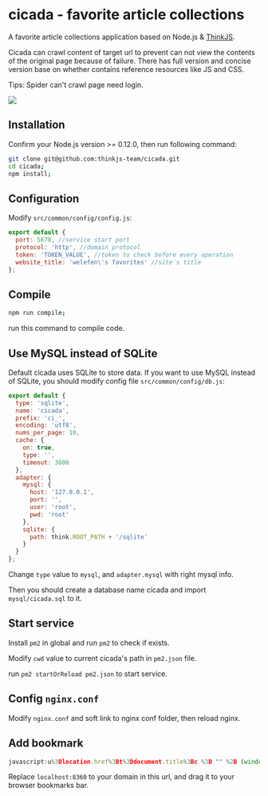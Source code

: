 # cicada - favorite article collections

A favorite article collections application based on Node.js & [ThinkJS](https://github.com/75team/thinkjs).

Cicada can crawl content of target url to prevent can not view the contents of the original page because of failure. There has full version and concise version base on whether contains reference resources like JS and CSS.

Tips: Spider can't crawl page need login.

![](http://p1.qhimg.com/d/inn/3984d861/11.jpg)

## Installation

Confirm your Node.js version >= 0.12.0, then run following command:

```sh
git clone git@github.com:thinkjs-team/cicada.git
cd cicada;
npm install;
```

## Configuration

Modify `src/common/config/config.js`:

```js
export default {
  port: 5678, //service start port
  protocol: 'http', //domain protocol
  token: 'TOKEN_VALUE', //token to check before every operation
  website_title: 'welefen\'s favorites' //site's title
};
```

## Compile

```sh
npm run compile;
```

run this command to compile code.

## Use MySQL instead of SQLite

Default cicada uses SQLite to store data. If you want to use MySQL instead of SQLite, you should modify config file  `src/common/config/db.js`:

```js
export default {
  type: 'sqlite',
  name: 'cicada',
  prefix: 'ci_',
  encoding: 'utf8',
  nums_per_page: 10,
  cache: {
    on: true,
    type: '',
    timeout: 3600
  },
  adapter: {
    mysql: {
      host: '127.0.0.1',
      port: '',
      user: 'root',
      pwd: 'root'
    },
    sqlite: {
      path: think.ROOT_PATH + '/sqlite'
    }
  }
};
```
Change `type` value to `mysql`, and `adapter.mysql` with right mysql info.

Then you should create a database name cicada and import `mysql/cicada.sql` to it.

## Start service

Install `pm2` in global and run `pm2` to check if exists.

Modify `cwd` value to current cicada's path in `pm2.json` file.

run `pm2 startOrReload pm2.json` to start service.

## Config `nginx.conf`

Modify `nginx.conf` and soft link to nginx conf folder, then reload nginx.

## Add bookmark

```js
javascript:u%3Dlocation.href%3Bt%3Ddocument.title%3Bc %3D "" %2B (window.getSelection %3F window.getSelection() %3A document.getSelection %3F document.getSelection() %3A document.selection.createRange().text)%3Bvar url%3D"http%3A%2F%2Flocalhost:5678%2Farticle%2Fadd%3Ftitle%3D"%2BencodeURIComponent(t)%2B"%26url%3D"%2BencodeURIComponent(u)%2B"%26summary%3D"%2BencodeURIComponent(c)%3Bwindow.open(url%2C"_blank"%2C"scrollbars%3Dno%2Cwidth%3D800%2Cheight%3D500%2Cleft%3D75%2Ctop%3D20%2Cstatus%3Dno%2Cresizable%3Dyes")%3B void 0
```
Replace `localhost:8360` to your domain in this url, and drag it to your browser bookmarks bar.
